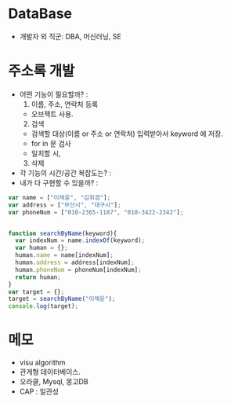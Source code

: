 # DataBase
- 개발자 외 직군: DBA, 머신러닝, SE

# 주소록 개발
- 어떤 기능이 필요할까? :
  1. 이름, 주소, 연락처 등록
    - 오브젝트 사용.
  2. 검색
    - 검색할 대상(이름 or 주소 or 연락처) 입력받아서 keyword 에 저장.
    - for in 문 검사
    - 일치할 시,
  3. 삭제
- 각 기능의 시간/공간 복잡도는? :
- 내가 다 구현할 수 있을까? :
```javascript
var name = ["이채윤", "김휘겸"];
var address = ["부산시", "대구시"];
var phoneNum = ["010-2365-1187", "010-3422-2342"];


function searchByName(keyword){
  var indexNum = name.indexOf(keyword);
  var human = {};
  human.name = name[indexNum];
  human.address = address[indexNum];
  human.phoneNum = phoneNum[indexNum];
  return human;
}
var target = {};
target = searchByName("이채윤");
console.log(target);

```

# 메모
- visu algorithm
- 관게형 데이터베이스.
- 오라클, Mysql, 몽고DB
- CAP : 일관성
